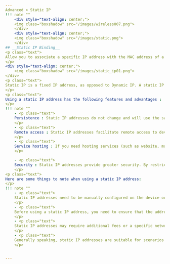 ```yaml
---
Advanced > Static IP
!!! note ""
	<div style="text-align: center;">
	<img class="boxshadow" src="/images/wireless007.png">
	</div>
	<div style="text-align: center;">
	<img class="boxshadow" src="/images/static.png">
	</div>		
## __Static IP Binding__
<p class="text">
Allow you to associate a specific IP address with the MAC address of a client device. By using static IP binding, you can assign a fixed IP address to a specific device so that it automatically obtains the same IP address every time the device connects to the network.
</p>
<div style="text-align: center;">
    <img class="boxshadow" src="/images/static_ip01.png">
</div>
<p class="text">
Static IP is a fixed IP address, as opposed to Dynamic IP. A static IP is manually assigned to a device or host by a network administrator or service provider and uses the same IP address every time it connects to the network.
</p>
<p class="text">
Using a static IP address has the following features and advantages :
</p>
!!! note ""
	- <p class="text">
	Persistence : Static IP addresses do not change and will use the same IP address whenever the device connects to the network. This makes it more convenient for applications such as servers, network equipment, remote access, etc. that require always reliable identification.
	</p>
	- <p class="text">
	Remote access : Static IP addresses facilitate remote access to devices or hosts. By knowing the device's fixed IP address, you can remotely connect to the device and manage, configure, or access it.
	</p>
	- <p class="text">
	Service hosting : If you need hosting services (such as website, mail server, FTP server, etc.), a static IP address is required. This is because domain name resolution requires mapping domain names to fixed IP addresses in order to access your services.
	</p>

	- <p class="text">
	Security : Static IP addresses provide greater security. By restricting access to static IP addresses, you can strengthen network security and reduce potential security threats.
	</p>
<p class="text">
Here are some things to note when using a static IP address:
</p>
!!! note ""
	- <p class="text">
	Static IP addresses need to be manually configured on the device or host, including network settings such as IP address, subnet mask, default gateway, and DNS server.
	</p>
	- <p class="text">
	Before using a static IP address, you need to ensure that the address is not in use by other devices and negotiate with your network administrator or service provider to obtain a suitable address.
	</p>
	- <p class="text">
	Static IP addresses may require additional fees or a specific network service plan, so check with your service provider before using them.
	</p>
	- <p class="text">
	Generally speaking, static IP addresses are suitable for scenarios that require stability, remote access, and service hosting, but in some cases, dynamic IPs may be more convenient and economical. Choose the IP address type that suits you based on your specific needs.
	​</p>


---
```









